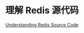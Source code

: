 # 理解 Redis 源代码

[Understanding Redis Source Code](https://wangziqi2013.github.io/article/2023/02/12/redis-notes.html)
